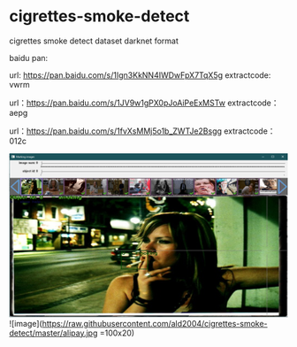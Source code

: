 # cigrettes-smoke-detect
cigrettes smoke detect dataset
darknet format 


baidu pan:


url: https://pan.baidu.com/s/1Ign3KkNN4IWDwFpX7TqX5g 
extractcode: vwrm

url：https://pan.baidu.com/s/1JV9w1gPX0pJoAiPeExMSTw 
extractcode：aepg

url：https://pan.baidu.com/s/1fvXsMMj5o1b_ZWTJe2Bsgg 
extractcode：012c


![image](https://raw.githubusercontent.com/ald2004/cigrettes-smoke-detect/master/Untitled.png)
![image](https://raw.githubusercontent.com/ald2004/cigrettes-smoke-detect/master/alipay.jpg =100x20)
